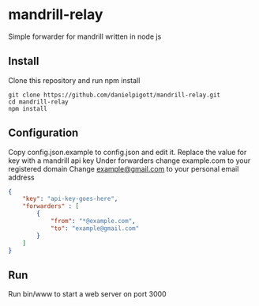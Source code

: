mandrill-relay
==============

Simple forwarder for mandrill written in node js

## Install
Clone this repository and run npm install
```
git clone https://github.com/danielpigott/mandrill-relay.git
cd mandrill-relay
npm install
```

## Configuration
Copy config.json.example to config.json and edit it.
Replace the value for key with a mandrill api key
Under forwarders change example.com to your registered domain
Change example@gmail.com to your personal email address
```json
{
    "key": "api-key-goes-here",
    "forwarders" : [
        {
            "from": "*@example.com",
            "to": "example@gmail.com"
        }
    ]
}
```

## Run
Run bin/www to start a web server on port 3000
